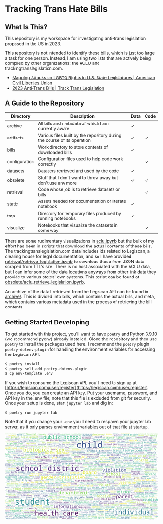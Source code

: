 # Tracking Trans Hate Bills

## What Is This?

This repository is my workspace for investigating anti-trans legislation proposed in the US in 2023.

This repository is not intended to identify these bills, which is just too large a task for one person. Instead, I am using two lists that are actively being compiled by other organizations: the ACLU and trackingtranslegislation.com.

* [Mapping Attacks on LGBTQ Rights in U.S. State Legislatures | American Civil Liberties Union](https://www.aclu.org/legislative-attacks-on-lgbtq-rights?state)
* [2023 Anti-Trans Bills | Track Trans Legislation](https://www.tracktranslegislation.com)

## A Guide to the Repository

| Directory | Description | Data | Code |
| --- | --- | --- | --- |
| archive | All bills and metadata of which I am currently aware | &#x2713; | |
| artifacts | Various files built by the repository during the course of its operation | &#x2713; | &#x2713; |
| bills | Work directory to store contents of downloaded bills | &#x2713; | |
| configuration | Configuration files used to help code work correctly | | &#x2713; |
| datasets | Datasets retrieved and used by the code | &#x2713; | |
| obsolete | Stuff that I don't want to throw away but don't use any more | &#x2713; | &#x2713; |
| retrieval | Code whose job is to retrieve datasets or bills | | &#x2713; |
| static | Assets needed for documentation or literate notebook | &#x2713; | |
| tmp | Directory for temporary files produced by running notebooks | &#x2713; | |
| visualize | Notebooks that visualize the datasets in some way | | &#x2713; |


There are some rudimentary visualizations in [aclu.ipynb](visualize/aclu.ipynb) but the bulk of my effort has been in scripts that download the actual contents of these bills. The trackingtranslegislation.com data includes ids related to Legiscan, a clearing house for legal documentation, and so I have provided [retrieval/retrieve_legislation.ipynb](retrieval/retrieve_legislation.ipynb) to download those from JSON data scraped from TTL's site. There is no host associated with the ACLU data, but I can infer some of the data locations anyways from other link data they provide to various states' own systems. This script can be found at [obsolete/aclu_retrieve_legislation.ipynb](obsolete/aclu_retrieve_legislation.ipynb).

An archive of the data I retrieved from the Legiscan API can be found in [archive/](archive/). This is divided into bills, which contains the actual bills, and meta, which contains various metadata used in the process of retrieving the bill contents.

## Getting Started Developing

To get started with this project, you'll want to have `poetry` and Python 3.9.10 (we recommend pyenv) already installed. Clone the repository and then use `poetry` to install the packages used here. I recommend the `poetry` plugin `poetry-dotenv-plugin` for handling the environment variables for accessing the Legiscan API.

```shell
$ poetry install
$ poetry self add poetry-dotenv-plugin
$ cp env-template .env
```

If you wish to consume the Legiscan API, you'll need to sign up at [https://legiscan.com/user/register](https://legiscan.com/user/register). Once you do, you can create an API key. Put your username, password, and API key in the .env file; note that this file is excluded from git for security. Once your setup is done, start `jupyter lab` and dig in:

```shell
$ poetry run jupyter lab
```

Note that if you change your `.env` you'll need to respawn your jupyter lab server, as it only parses environment variables out of that file at startup.

![word cloud](https://github.com/amy-langley/tracking-trans-hate-bills/blob/master/artifacts/cloud.png?raw=true)
